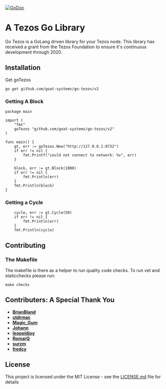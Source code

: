 [![GoDoc](https://godoc.org/github.com/golang/gddo?status.svg)](https://godoc.org/github.com/goat-systems/go-tezos/v2)
# A Tezos Go Library

Go Tezos is a GoLang driven library for your Tezos node. This library has received a grant from the Tezos Foundation to ensure it's continuous development through 2020. 

## Installation

Get goTezos 
```
go get github.com/goat-systems/go-tezos/v2
```

### Getting A Block

```
package main

import (
	"fmt"
	goTezos "github.com/goat-systems/go-tezos/v2"
)

func main() {
	gt, err := goTezos.New("http://127.0.0.1:8732")
	if err != nil {
		fmt.Printf("could not connect to network: %v", err)
	}

	block, err := gt.Block(1000)
	if err != nil {
		fmt.Println(err)
	}
	fmt.Println(block)
}
```

### Getting a Cycle
```
	cycle, err := gt.Cycle(50)
	if err != nil {
		fmt.Println(err)
	}
	fmt.Println(cycle)
```

## Contributing

### The Makefile
The makefile is there as a helper to run quality code checks. To run vet and staticchecks please run: 
```
make checks
```

## Contributers: A Special Thank You

* [**BrianBland**](https://github.com/BrianBland)
* [**utdrmac**](https://github.com/utdrmac)
* [**Magic_Gum**](https://github.com/fkbenjamin)
* [**Johann**](https://github.com/tulpenhaendler)
* [**leopoldjoy**](https://github.com/leopoldjoy)
* [**RomarQ**](https://github.com/RomarQ)
* [**surzm**](https://github.com/surzm)
* [**fredcy**](https://github.com/fredcy)

## License

This project is licensed under the MIT License - see the [LICENSE.md](LICENSE.md) file for details
